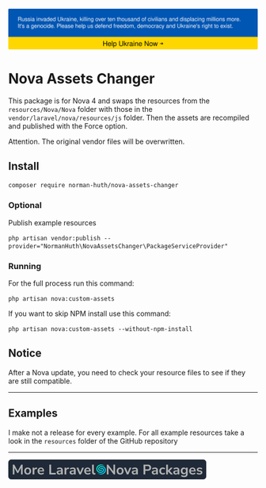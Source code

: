 [![Stand With Ukraine](https://raw.githubusercontent.com/vshymanskyy/StandWithUkraine/main/banner2-direct.svg)](https://vshymanskyy.github.io/StandWithUkraine/)

# Nova Assets Changer
This package is for Nova 4 and swaps the resources from the `resources/Nova/Nova` folder with those in the `vendor/laravel/nova/resources/js` folder. 
Then the assets are recompiled and published with the Force option.

Attention. The original vendor files will be overwritten.

## Install
```
composer require norman-huth/nova-assets-changer
```

### Optional
Publish example resources
```
php artisan vendor:publish --provider="NormanHuth\NovaAssetsChanger\PackageServiceProvider"
```

### Running
For the full process run this command:
```
php artisan nova:custom-assets
```

If you want to skip NPM install use this command:
```
php artisan nova:custom-assets --without-npm-install
```

## Notice
After a Nova update, you need to check your resource files to see if they are still compatible.

___
## Examples
I make not a release for every example. For all example resources take a look in the `resources` folder of the GitHub repository

---
[![More Laravel Nova Packages](https://raw.githubusercontent.com/Muetze42/asset-repo/main/svg/more-laravel-nova-packages.svg)](https://huth.it/nova-packages)
